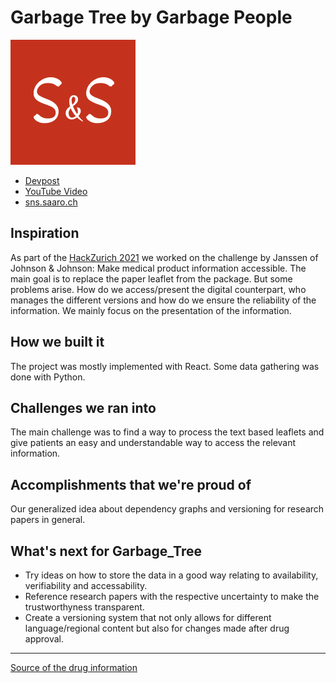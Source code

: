 # Garbage Tree by Garbage People

![Logo](./public/logo-small.png)

- [Devpost](#)
- [YouTube Video](#)
- [sns.saaro.ch](https://sns.saaro.ch/)

## Inspiration

As part of the [HackZurich 2021](https://hackzurich.com/) we worked on the challenge by Janssen of Johnson & Johnson: Make medical product information accessible. The main goal is to replace the paper leaflet from the package. But some problems arise. How do we access/present the digital counterpart, who manages the different versions and how do we ensure the reliability of the information. We mainly focus on the presentation of the information.

## How we built it

The project was mostly implemented with React. Some data gathering was done with Python.

## Challenges we ran into

The main challenge was to find a way to process the text based leaflets and give patients an easy and understandable way to access the relevant information.

## Accomplishments that we're proud of

Our generalized idea about dependency graphs and versioning for research papers in general.

## What's next for Garbage_Tree

- Try ideas on how to store the data in a good way relating to availability, verifiability and accessability.
- Reference research papers with the respective uncertainty to make the trustworthyness transparent.
- Create a versioning system that not only allows for different language/regional content but also for changes made after drug approval.

---

[Source of the drug information](https://download.swissmedicinfo.ch/)